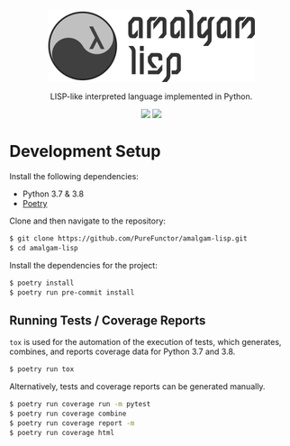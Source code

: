<p align="center">
  <img src="./docs/logo.png"></img>
</p>

<p align="center">
  LISP-like interpreted language implemented in Python.
</p>

<p align="center">
  <img src="https://img.shields.io/travis/com/purefunctor/amalgam-lisp?label=build&logo=travis&style=flat-square" href="https://travis-ci.com/github/PureFunctor/amalgam-lisp"></img>
  <img src="https://img.shields.io/codecov/c/gh/purefunctor/amalgam-lisp?label=codecov&logo=codecov&style=flat-square" href="https://codecov.io/gh/PureFunctor/amalgam-lisp/">
</p>

# Development Setup
Install the following dependencies:
* Python 3.7 & 3.8
* [Poetry](https://python-poetry.org)

Clone and then navigate to the repository:
```bash
$ git clone https://github.com/PureFunctor/amalgam-lisp.git
$ cd amalgam-lisp
```

Install the dependencies for the project:
```bash
$ poetry install
$ poetry run pre-commit install
```

## Running Tests / Coverage Reports
`tox` is used for the automation of the execution of tests, which generates, combines, and reports coverage data for Python 3.7 and 3.8.
```bash
$ poetry run tox
```

Alternatively, tests and coverage reports can be generated manually.
```bash
$ poetry run coverage run -m pytest
$ poetry run coverage combine
$ poetry run coverage report -m
$ poetry run coverage html
```


